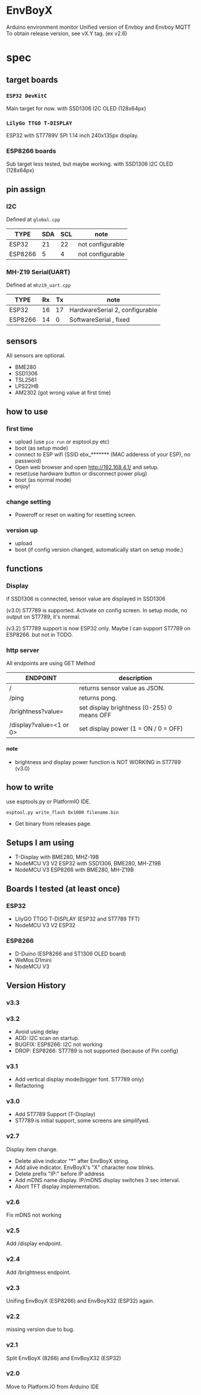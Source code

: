 # EnvBoyX

Arduino environment monitor Unified version of Envboy and Envboy MQTT
To obtain release version, see vX.Y tag. (ex v2.6)
# spec

## target boards

### `ESP32 DevKitC`

Main target for now.
with SSD1306 I2C OLED (128x64px)

### `LilyGo TTGO T-DISPLAY`

ESP32 with ST7789V SPI 1.14 inch 240x135px display.

### ESP8266 boards

Sub target less tested, but maybe working.
with SSD1306 I2C OLED (128x64px)

## pin assign

### I2C

Defined at `global.cpp`

| TYPE  | SDA | SCL  | note             |
| ----- | ----| ---- | ---------------- |
|ESP32  |  21 | 22   | not configurable |
|ESP8266|   5 |  4   | not configurable |

### MH-Z19 Serial(UART)

Defined at `mhz19_uart.cpp`

| TYPE  | Rx  | Tx   | note                            |
| ----- | ----| ---- | ------------------------------- |
|ESP32  |  16 | 17   | HardwareSerial 2, configurable |
|ESP8266|  14 |  0   | SoftwareSerial , fixed          |

## sensors

All sensors are optional.

* BME280
* SSD1306
* TSL2561
* LPS22HB
* AM2302 (got wrong value at first time)

## how to use

### first time

* upload (use `pio run` or esptool.py etc)
* boot (as setup mode)
* connect to ESP wifi (SSID ebx_******* (MAC adderess of your ESP), no password)
* Open web browser and open http://192.168.4.1/ and setup.
* reset(use hardware button or disconnect power plug)
* boot (as normal mode)
* enjoy!

### change setting

* Poweroff or reset on waiting for resetting screen.
 
### version up

* upload
* boot (if config version changed, automatically start on setup mode.)

## functions

### Display

if SSD1306 is connected, sensor value are displayed in SSD1306

(v3.0)
ST7789 is supported. Activate on config screen.
In setup mode, no output on ST7789, it's normal.

(v3.2)
ST7789 support is now ESP32 only.
Maybe I can support ST7789 on ESP8266. but not in TODO.

### http server

All endpoints are using GET Method

| ENDPOINT      | description                |
| ------------- | -------------------------- |
| /             | returns sensor value as JSON.|
| /ping         | returns pong. |
| /brightness?value=<brightness> | set display brightness (0-255) 0 means OFF |
| /display?value=<1 or 0> | set display power (1 = ON / 0 = OFF) |

#### note

* brightness and display power function is NOT WORKING in ST7789 (v3.0)

## how to write 

use esptools.py or PlatformIO IDE.

```
esptool.py write_flash 0x1000 filename.bin
```

* Get binary from releases page.

## Setups I am using

* T-Display with BME280, MHZ-19B
* NodeMCU V3 V2 ESP32 with SSD1306, BME280, MH-Z19B
* NodeMCU V3 ESP8266 with BME280, MH-Z19B

## Boards I tested (at least once)

### ESP32

* LilyGO TTGO T-DISPLAY (ESP32 and ST7789 TFT)
* NodeMCU V3 V2 ESP32

### ESP8266

* D-Duino (ESP8266 and ST1306 OLED board)
* WeMos D1mini
* NodeMCU V3

## Version History

### v3.3

### v3.2

* Avoid using delay
* ADD: I2C scan on startup.
* BUGFIX: ESP8266: I2C not working
* DROP: ESP8266: ST7789 is not supported (because of Pin config)

### v3.1

* Add vertical display mode(bigger font. ST7789 only)
* Refactoring

### v3.0

* Add ST7789 Support (T-Display)
* ST7789 is initial support, some screens are simplifyed.

### v2.7

Display item change.

* Delete alive indicator "*" after EnvBoyX string.
* Add alive indicator. EnvBoyX's "X" character now blinks.
* Delete prefix "IP:" before IP address
* Add mDNS name display. IP/mDNS display switches 3 sec interval.
* Abort TFT display implementation.

### v2.6

Fix mDNS not working

### v2.5

Add /display endpoint.

### v2.4

Add /brightness endpoint.

### v2.3

Unifing EnvBoyX (ESP8266) and EnvBoyX32 (ESP32) again.

### v2.2

missing version due to bug.

### v2.1

Split EnvBoyX (8266) and EnvBoyX32 (ESP32)

### v2.0

Move to Platform.IO from Arduino IDE 